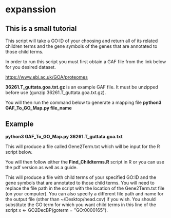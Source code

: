 # expanssion
## This is a small tutorial 

This script will take a GO:ID of your choosing and return all of its related children terms 
and the gene symbols of the genes that are annotated to those child terms.

In order to run this script you must first obtain a GAF file from the link below for you desired dataset. 

https://www.ebi.ac.uk/GOA/proteomes

**36261.T_guttata.goa.txt.gz** is an example GAF file. It must be unzipped before use (gunzip 36261.T_guttata.goa.txt.gz).

You will then run the command below to generate a mapping file
**python3 GAF_To_GO_Map.py file_name**
 
## Example

**python3 GAF_To_GO_Map.py 36261.T_guttata.goa.txt**

This will produce a file called Gene2Term.txt which will be input for the R script below.

You will then follow either the **Find_Childterms.R** script in R or you can use the pdf version as well as a guide. 

This will produce a file with child terms of your specified GO:ID and the gene symbols that are annotated to those child terms.
You will need to replace the file path in the script with the location of the Gene2Term.txt file (on your computer). 
You can also specify a different file path and name for the output file (other than ~/Desktop/head.csv) if you wish.
You should substitute the GO term for which you want child terms in this line of the script x <- GO2DecBP(goterm = "GO:0000165").
